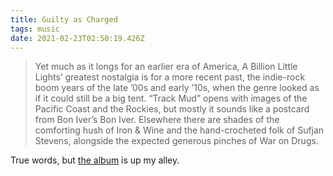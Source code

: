 ```yaml
---
title: Guilty as Charged
tags: music
date: 2021-02-23T02:50:19.426Z
---
```

> Yet much as it longs for an earlier era of America, A Billion Little Lights’ greatest nostalgia is for a more recent past, the indie-rock boom years of the late ’00s and early ’10s, when the genre looked as if it could still be a big tent. “Track Mud” opens with images of the Pacific Coast and the Rockies, but mostly it sounds like a postcard from Bon Iver’s Bon Iver. Elsewhere there are shades of the comforting hush of Iron & Wine and the hand-crocheted folk of Sufjan Stevens, alongside the expected generous pinches of War on Drugs.

True words, but [the album](https://pitchfork.com/reviews/albums/wild-pink-a-billion-little-lights/) is up my alley.